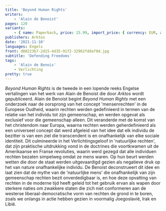 ```yaml
---
title: 'Beyond Human Rights'
writers:
    - 'Alain de Benoist'
pages: 120
variants:
    - { name: Paperback, price: 15.99, import_price: { currency: EUR, amount: 11.52 }, isbn: 978-1-907166-20-4, size: { height: 214, width: 115, depth: 11 }, supplier: 'Ex Libris' }
publishers: Arktos
date: '2021-11-10'
languages: Engels
front: d08223b7-2d15-4d35-91f2-32962fddaf9d.jpg
subtitle: 'Defending Freedoms'
tags:
    - 'Alain de Benois'
    - Verlichting
pretty: true
---
```


*Beyond Human Rights* is de tweede in een lopende reeks Engelse vertalingen van het werk van Alain de Benoist die door *Arktos* wordt gepubliceerd. Alain de Benoist begint *Beyond Human Rights* met een onderzoek naar de oorsprong van het concept 'mensenrechten' in de Europese Oudheid, waarin rechten werden gedefinieerd in termen van de relatie van het individu tot zijn gemeenschap, en werden opgevat als exclusief voor die gemeenschap alleen. Dit veranderde met de komst van het christendom naar Europa, waarna rechten werden geherdefinieerd als een universeel concept dat werd afgeleid van het idee dat elk individu de bezitter is van een ziel die transcendent is en onafhankelijk van elke sociale identiteit. Dit culmineerde in het Verlichtingsgeloof in 'natuurlijke rechten', dat zijn praktische uitdrukking vond in de doctrines die voortkwamen uit de Amerikaanse en Franse revoluties, waarin werd gezegd dat alle individuen rechten bezaten simpelweg omdat ze mens waren. Op hun beurt werden wetten die door de staat werden uitgevaardigd gezien als negatieve druk op het van nature onafhankelijke individu. De Benoist deconstrueert dit idee en laat zien dat de mythe van de 'natuurlijke mens' die onafhankelijk van zijn gemeenschap rechten bezit onverdedigbaar is, en hoe deze opvatting van rechten in de moderne tijd heeft geleid tot het gebruik ervan als wapen door sterkere naties om zwakkere staten die zich niet conformeren aan de westerse liberaal-democratische vorm van rechten de grond in te boren, zoals we onlangs in actie hebben gezien in voormalig Joegoslavië, Irak en Libië.
